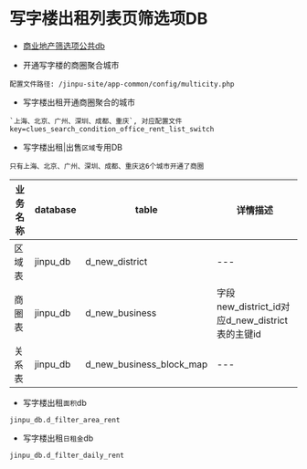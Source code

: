 # 写字楼出租列表页筛选项DB

* [商业地产筛选项公共db](Common_DB.md)

* 开通写字楼的商圈聚合城市

```
配置文件路径: /jinpu-site/app-common/config/multicity.php
```

* 写字楼出租开通商圈聚合的城市

```
`上海、北京、广州、深圳、成都、重庆`, 对应配置文件key=clues_search_condition_office_rent_list_switch
```

* 写字楼出租|出售`区域`专用DB

```
只有上海、北京、广州、深圳、成都、重庆这6个城市开通了商圈
```

|业务名称|database|table|详情描述|
|---    |---     |---  |---    |
|区域表|jinpu_db|d_new_district|---|
|商圈表|jinpu_db|d_new_business|字段new_district_id对应d_new_district表的主键id|
|关系表|jinpu_db|d_new_business_block_map|---|

* 写字楼出租`面积`db

```
jinpu_db.d_filter_area_rent
```

* 写字楼出租`日租金`db

```
jinpu_db.d_filter_daily_rent
```